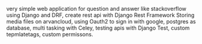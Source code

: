 very simple web application for question and answer like stackoverflow using Django and DRF, create rest api with Django Rest Framework
Storing media files on arvancloud, using Oauth2 to sign in with google, postgres as database, 
multi tasking with Celey, testing apis with Django Test, custom tepmlatetags, custom permissons.
